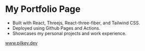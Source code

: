 # My Portfolio Page


- Built with React, Threejs, React-three-fiber, and Tailwind CSS.
- Deployed using Github Pages and Actions.
- Showcases my personal projects and work experience. 

www.pilkey.dev
